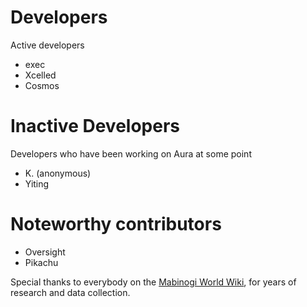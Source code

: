 Developers
==============================

Active developers

* exec
* Xcelled
* Cosmos

Inactive Developers
==============================

Developers who have been working on Aura at some point

* K. (anonymous)
* Yiting


Noteworthy contributors
==============================

* Oversight
* Pikachu

Special thanks to everybody on the [Mabinogi World Wiki](http://wiki.mabinogiworld.com),
for years of research and data collection.
